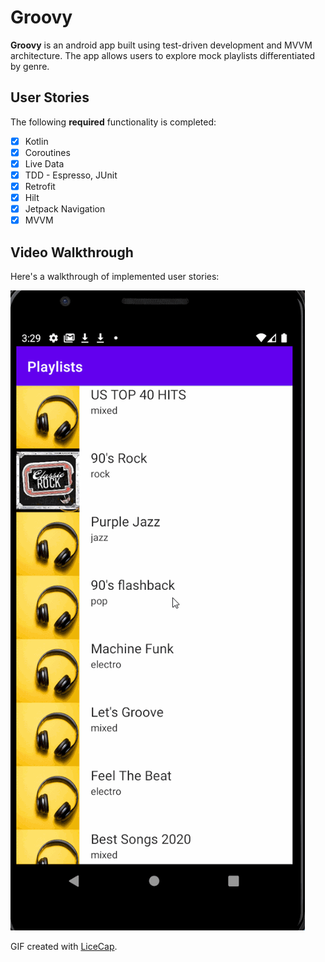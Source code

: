 # Groovy

**Groovy** is an android app built using test-driven development and MVVM architecture. The app allows users to explore mock playlists differentiated by genre.

## User Stories

The following **required** functionality is completed:

* [x] Kotlin
* [x] Coroutines
* [x] Live Data
* [x] TDD - Espresso, JUnit
* [x] Retrofit
* [x] Hilt
* [x] Jetpack Navigation
* [x] MVVM

## Video Walkthrough

Here's a walkthrough of implemented user stories:

<img src='walkthrough.gif' title='Video Walkthrough' width='' alt='Video Walkthrough' />

GIF created with [LiceCap](http://www.cockos.com/licecap/).


